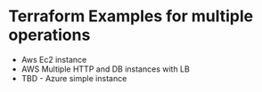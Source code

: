 # Terraform Examples for multiple operations

* Aws Ec2 instance
* AWS Multiple HTTP and DB instances with LB 
* TBD - Azure simple instance

